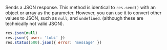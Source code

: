 Sends a JSON response. This method is identical to `res.send()` with an object or array as the parameter.
However, you can use it to convert other values to JSON, such as `null`, and `undefined`.
(although these are technically not valid JSON).

```js
res.json(null)
res.json({ user: 'tobi' })
res.status(500).json({ error: 'message' })
```
